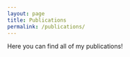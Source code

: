 ```yaml
---
layout: page
title: Publications
permalink: /publications/
---
```


Here you can find all of my publications!

